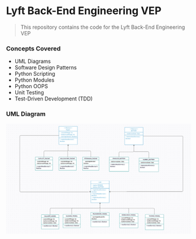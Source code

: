 # Lyft Back-End Engineering VEP

> This repository contains the code for the Lyft Back-End Engineering VEP

### Concepts Covered

- UML Diagrams
- Software Design Patterns
- Python Scripting
- Python Modules
- Python OOPS
- Unit Testing
- Test-Driven Development (TDD)

### UML Diagram

![UML Diagram](./asset/uml.png)

